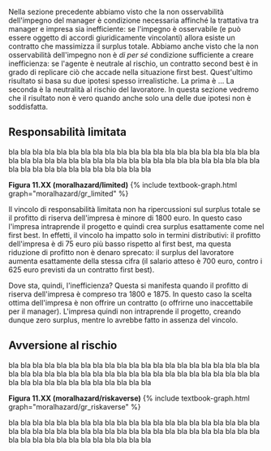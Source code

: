 


Nella sezione precedente abbiamo visto che la non osservabilità dell'impegno del manager è condizione necessaria affinché la trattativa tra manager e impresa sia inefficiente: se l'impegno è osservabile (e può essere oggetto di accordi giuridicamente vincolanti) allora esiste un contratto che massimizza il surplus totale. Abbiamo anche visto che la non osservabilità dell'impegno non è <i>di per sé</i> condizione sufficiente a creare inefficienza: se l'agente è neutrale al rischio, un contratto second best è in grado di replicare ciò che accade nella situazione first best. Quest'ultimo risultato si basa su due ipotesi spesso irrealistiche. La prima è ... La seconda è la neutralità al rischio del lavoratore. In questa sezione vedremo che il risultato non è vero quando anche solo una delle due ipotesi non è soddisfatta.




<h2 id="subsec_mh-limited">Responsabilità limitata</h2>

bla bla bla bla bla bla bla bla bla bla bla bla bla bla bla bla bla bla bla bla bla bla bla bla bla bla bla bla bla bla bla bla bla bla bla bla bla bla bla bla bla bla bla bla bla bla bla bla bla bla bla bla bla bla 


<a id="gr_moralhazard/limited"><strong>Figura 11.XX (moralhazard/limited)</strong></a>
{% include textbook-graph.html graph="moralhazard/gr_limited" %}

  
Il vincolo di responsabilità limitata non ha ripercussioni sul surplus totale se il profitto di riserva dell'impresa è minore di 1800 euro. In questo caso l'impresa intraprende il progetto e quindi crea surplus esattamente come nel first best. In effetti, il vincolo ha impatto solo in termini distributivi: il profitto dell'impresa è di 75 euro più basso rispetto al first best, ma questa riduzione di profitto non è denaro sprecato: il surplus del lavoratore aumenta esattamente della stessa cifra (il salario atteso è 700 euro, contro i 625 euro previsti da un contratto first best).

Dove sta, quindi, l'inefficienza? Questa si manifesta quando il profitto di riserva dell'impresa è compreso tra 1800 e 1875. In questo caso la scelta ottima dell'impresa è non offrire un contratto (o offrirne uno inaccettabile per il manager). L'impresa quindi non intraprende il progetto, creando dunque zero surplus, mentre lo avrebbe fatto in assenza del vincolo.








<h2 id="subsec_mh-riskaverse">Avversione al rischio</h2>

bla bla bla bla bla bla bla bla bla bla bla bla bla bla bla bla bla bla bla bla bla bla bla bla bla bla bla bla bla bla bla bla bla bla bla bla bla bla bla bla bla bla bla bla bla bla bla bla bla bla bla bla bla bla 

<a id="gr_moralhazard/riskaverse"><strong>Figura 11.XX (moralhazard/riskaverse)</strong></a>
{% include textbook-graph.html graph="moralhazard/gr_riskaverse" %}

bla bla bla bla bla bla bla bla bla bla bla bla bla bla bla bla bla bla bla bla bla bla bla bla bla bla bla bla bla bla bla bla bla bla bla bla bla bla bla bla bla bla bla bla bla bla bla bla bla bla bla bla bla bla 
